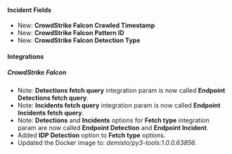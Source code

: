 #### Incident Fields

- New: **CrowdStrike Falcon Crawled Timestamp**
- New: **CrowdStrike Falcon Pattern ID**
- New: **CrowdStrike Falcon Detection Type**
  
#### Integrations

##### CrowdStrike Falcon
- Note: **Detections fetch query** integration param is now called **Endpoint Detections fetch query**.
- Note: **Incidents fetch query** integration param is now called **Endpoint Incidents fetch query**.
- Note: **Detections** and **Incidents** options for **Fetch type** integration param are now called  **Endpoint Detection** and **Endpoint Incident**.
- Added **IDP Detection** option to **Fetch type** options.
- Updated the Docker image to: *demisto/py3-tools:1.0.0.63856*.
